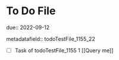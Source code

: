 # To Do File

due:: 2022-09-12

metadatafield:: todoTestFile_1155_22

- [ ] Task of todoTestFile_1155 1 [[Query me]]
